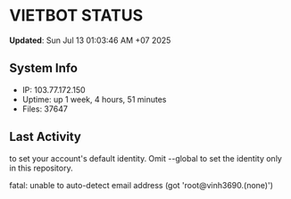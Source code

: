 # VIETBOT STATUS
**Updated**: Sun Jul 13 01:03:46 AM +07 2025

## System Info
- IP: 103.77.172.150
- Uptime: up 1 week, 4 hours, 51 minutes
- Files: 37647

## Last Activity

to set your account's default identity.
Omit --global to set the identity only in this repository.

fatal: unable to auto-detect email address (got 'root@vinh3690.(none)')
